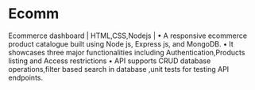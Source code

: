 # Ecomm
Ecommerce dashboard | HTML,CSS,Nodejs | 
• A responsive ecommerce product catalogue built using Node js, Express js, and MongoDB.
• It showcases three major functionalities including Authentication,Products listing and Access restrictions
• API supports CRUD database operations,filter based search in database ,unit tests for testing API endpoints.
